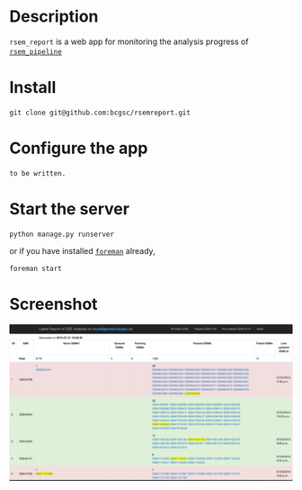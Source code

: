 # Description
`rsem_report` is a web app for monitoring the analysis progress of
[`rsem_pipeline`](https://github.com/bcgsc/rsem_pipeline "url to
rsem_pipeline")

# Install
    
    git clone git@github.com:bcgsc/rsemreport.git
		    
# Configure the app
			
    to be written.
				    
# Start the server
					
    python manage.py runserver
						    
or if you have installed [`foreman`](https://github.com/ddollar/foreman "url to
foreman") already,
							
    foreman start

# Screenshot

![screenshot](https://github.com/bcgsc/rsemreport/blob/master/rsemreport_screen_shot.jpg "screenshot")
